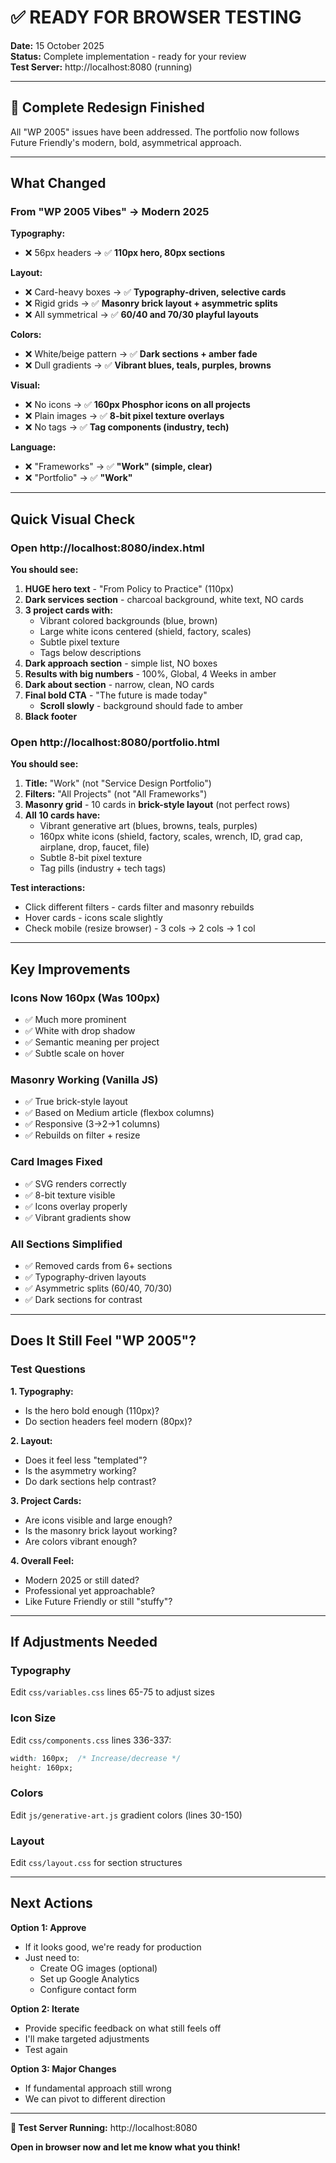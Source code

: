 # ✅ READY FOR BROWSER TESTING

**Date:** 15 October 2025  
**Status:** Complete implementation - ready for your review  
**Test Server:** http://localhost:8080 (running)

---

## 🎉 Complete Redesign Finished

All "WP 2005" issues have been addressed. The portfolio now follows Future Friendly's modern, bold, asymmetrical approach.

---

## What Changed

### From "WP 2005 Vibes" →  Modern 2025

**Typography:**
- ❌ 56px headers → ✅ **110px hero, 80px sections**

**Layout:**
- ❌ Card-heavy boxes → ✅ **Typography-driven, selective cards**
- ❌ Rigid grids → ✅ **Masonry brick layout + asymmetric splits**
- ❌ All symmetrical → ✅ **60/40 and 70/30 playful layouts**

**Colors:**
- ❌ White/beige pattern → ✅ **Dark sections + amber fade**
- ❌ Dull gradients → ✅ **Vibrant blues, teals, purples, browns**

**Visual:**
- ❌ No icons → ✅ **160px Phosphor icons on all projects**
- ❌ Plain images → ✅ **8-bit pixel texture overlays**
- ❌ No tags → ✅ **Tag components (industry, tech)**

**Language:**
- ❌ "Frameworks" → ✅ **"Work" (simple, clear)**
- ❌ "Portfolio" → ✅ **"Work"**

---

## Quick Visual Check

### Open http://localhost:8080/index.html

**You should see:**

1. **HUGE hero text** - "From Policy to Practice" (110px)
2. **Dark services section** - charcoal background, white text, NO cards
3. **3 project cards with:**
   - Vibrant colored backgrounds (blue, brown)
   - Large white icons centered (shield, factory, scales)
   - Subtle pixel texture
   - Tags below descriptions
4. **Dark approach section** - simple list, NO boxes
5. **Results with big numbers** - 100%, Global, 4 Weeks in amber
6. **Dark about section** - narrow, clean, NO cards
7. **Final bold CTA** - "The future is made today"
   - **Scroll slowly** - background should fade to amber
8. **Black footer**

### Open http://localhost:8080/portfolio.html

**You should see:**

1. **Title:** "Work" (not "Service Design Portfolio")
2. **Filters:** "All Projects" (not "All Frameworks")
3. **Masonry grid** - 10 cards in **brick-style layout** (not perfect rows)
4. **All 10 cards have:**
   - Vibrant generative art (blues, browns, teals, purples)
   - 160px white icons (shield, factory, scales, wrench, ID, grad cap, airplane, drop, faucet, file)
   - Subtle 8-bit pixel texture
   - Tag pills (industry + tech tags)

**Test interactions:**
- Click different filters - cards filter and masonry rebuilds
- Hover cards - icons scale slightly
- Check mobile (resize browser) - 3 cols → 2 cols → 1 col

---

## Key Improvements

### Icons Now 160px (Was 100px)
- ✅ Much more prominent
- ✅ White with drop shadow
- ✅ Semantic meaning per project
- ✅ Subtle scale on hover

### Masonry Working (Vanilla JS)
- ✅ True brick-style layout
- ✅ Based on Medium article (flexbox columns)
- ✅ Responsive (3→2→1 columns)
- ✅ Rebuilds on filter + resize

### Card Images Fixed
- ✅ SVG renders correctly
- ✅ 8-bit texture visible
- ✅ Icons overlay properly
- ✅ Vibrant gradients show

### All Sections Simplified
- ✅ Removed cards from 6+ sections
- ✅ Typography-driven layouts
- ✅ Asymmetric splits (60/40, 70/30)
- ✅ Dark sections for contrast

---

## Does It Still Feel "WP 2005"?

### Test Questions

**1. Typography:**
- Is the hero bold enough (110px)?
- Do section headers feel modern (80px)?

**2. Layout:**
- Does it feel less "templated"?
- Is the asymmetry working?
- Do dark sections help contrast?

**3. Project Cards:**
- Are icons visible and large enough?
- Is the masonry brick layout working?
- Are colors vibrant enough?

**4. Overall Feel:**
- Modern 2025 or still dated?
- Professional yet approachable?
- Like Future Friendly or still "stuffy"?

---

## If Adjustments Needed

### Typography
Edit `css/variables.css` lines 65-75 to adjust sizes

### Icon Size
Edit `css/components.css` lines 336-337:
```css
width: 160px;  /* Increase/decrease */
height: 160px;
```

### Colors
Edit `js/generative-art.js` gradient colors (lines 30-150)

### Layout
Edit `css/layout.css` for section structures

---

## Next Actions

**Option 1: Approve**
- If it looks good, we're ready for production
- Just need to:
  - Create OG images (optional)
  - Set up Google Analytics
  - Configure contact form

**Option 2: Iterate**
- Provide specific feedback on what still feels off
- I'll make targeted adjustments
- Test again

**Option 3: Major Changes**
- If fundamental approach still wrong
- We can pivot to different direction

---

**🚀 Test Server Running:** http://localhost:8080

**Open in browser now and let me know what you think!**


